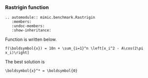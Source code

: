 ### Rastrigin function
```{eval-rst}  
.. automodule:: mimic.benchmark.Rastrigin
   :members:
   :undoc-members:
   :show-inheritance:
```
Function is written below.
```{math}
f(\boldsymbol{x}) = 10n + \sum_{i=1}^n \left[x_i^2 - A\cos(2\pi x_i)\right]
```
The best solution is 
```{math}
\boldsymbol{x}^* = \boldsymbol{0}
```